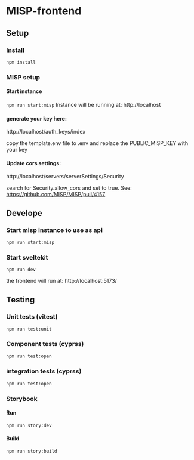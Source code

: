# MISP-frontend

## Setup

### Install

`npm install`

### MISP setup

#### Start instance

`npm run start:misp`
Instance will be running at: http://localhost

#### generate your key here:

http://localhost/auth_keys/index

copy the template.env file to .env and replace the PUBLIC_MISP_KEY with your key

#### Update cors settings:

http://localhost/servers/serverSettings/Security

search for Security.allow_cors and set to true. See: https://github.com/MISP/MISP/pull/4157

## Develope

### Start misp instance to use as api

`npm run start:misp`

### Start sveltekit

`npm run dev`

the frontend will run at: http://localhost:5173/

## Testing

### Unit tests (vitest)

`npm run test:unit`

### Component tests (cyprss)

`npm run test:open`

### integration tests (cyprss)

`npm run test:open`

### Storybook

#### Run

`npm run story:dev`

#### Build

`npm run story:build`
